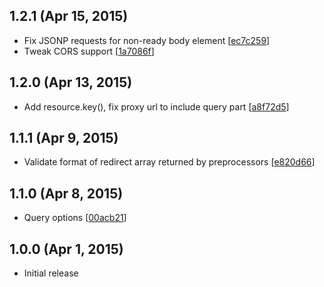 ## 1.2.1 (Apr 15, 2015)

 - Fix JSONP requests for non-ready body element [[ec7c259](https://github.com/solidusjs/solidus-client/commit/ec7c25989754cf65791504ec8a956c347a8cd5f6)]
 - Tweak CORS support [[1a7086f](https://github.com/solidusjs/solidus-client/commit/1a7086f70d0075ecf568c116a95b191cbd35bae9)]

## 1.2.0 (Apr 13, 2015)

 - Add resource.key(), fix proxy url to include query part [[a8f72d5](https://github.com/solidusjs/solidus-client/commit/a8f72d5bc3b09fc6b46553dd525c872ff010285e)]

## 1.1.1 (Apr 9, 2015)

 - Validate format of redirect array returned by preprocessors [[e820d66](https://github.com/solidusjs/solidus-client/commit/e820d660dcd4c09c6e4a16e2d71ed50a63aa87bd)]

## 1.1.0 (Apr 8, 2015)

 - Query options [[00acb21](https://github.com/solidusjs/solidus-client/commit/00acb21a02a6ccd9824e5e6a914a92ff8f74c783)]

## 1.0.0 (Apr 1, 2015)

 - Initial release
